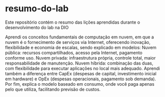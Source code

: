 # resumo-do-lab
Este repositório contém o resumo das lições aprendidas durante o desenvolvimento do lab na DIO

Aprendi os conceitos fundamentais de computação em nuvem, em que a nuvem é o fornecimento de serviços via Internet, oferecendo inovação, flexibilidade e economia de escalas, sendo explicado em modelos:
Nuvem pública: recursos compartilhados, acesso pela Internet, pagamento conforme uso.
Nuvem privada: infraestrutura própria, controle total, maior responsabilidade de manutenção.
Nuvem híbrida: combinação das duas, com flexibilidade para executar aplicações no local mais adequado.
Aprendi também a diferença entre CapEx (despesas de capital, investimento inicial em hardware) e OpEx (despesas operacionais, pagamento sob demanda). 
Por fim, explica o modelo baseado em consumo, onde você paga apenas pelo que utiliza, facilitando previsão de custos.
